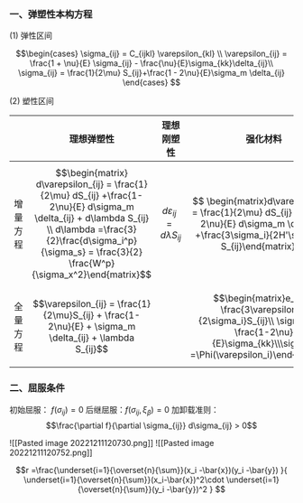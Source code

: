 ### 一、弹塑性本构方程

(1) 弹性区间

$$\begin{cases}
\sigma_{ij} = C_{ijkl} \varepsilon_{kl}  \\
\varepsilon_{ij} = \frac{1 + \nu}{E} \sigma_{ij} - \frac{\nu}{E}\sigma_{kk}\delta_{ij}\\
\sigma_{ij} = \frac{1}{2\mu} S_{ij}+\frac{1 - 2\nu}{E}\sigma_m \delta_{ij}
\end{cases}
$$

(2) 塑性区间

| |理想弹塑性|理想刚塑性|强化材料|
|:---:|:---:|:---:|:---:|
|增量方程| $$\begin{matrix} d\varepsilon_{ij} = \frac{1}{2\mu} dS_{ij} +\frac{1-2\nu}{E} d\sigma_m \delta_{ij} + d\lambda S_{ij} \\ d\lambda =\frac{3}{2}\frac{d\sigma_i^p}{\sigma_s} = \frac{3}{2} \frac{W^p}{\sigma_x^2}\end{matrix}$$|$$d\varepsilon_{ij} = d\lambda S_{ij}$$|$$ \begin{matrix}d\varepsilon_{ij} = \frac{1}{2\mu} dS_{ij} +\frac{1-2\nu}{E} d\sigma_m \delta_{ij} +\frac{3\sigma_i}{2H'\sigma_i}d S_{ij}\end{matrix}$$
|全量方程|$$\varepsilon_{ij} = \frac{1}{2\mu}S_{ij} + \frac{1-2\nu}{E} + \sigma_m \delta_{ij} + \lambda S_{ij}$$||$$\begin{matrix}e_{ij} = \frac{3\varepsilon_i}{2\sigma_i}S_{ij}\\ \sigma_{ii} = \frac{1-2\nu}{E}\sigma_{kk}\\\sigma_i =\Phi(\varepsilon_i)\end{matrix}$$|



### 二、屈服条件

初始屈服： $f(\sigma_{ij}) = 0$
后继屈服：$f(\sigma_{ij}, \xi_{\beta}) = 0$
加卸载准则：$$\frac{\partial f}{\partial \sigma_{ij}} d\sigma_{ij} > 0$$


![[Pasted image 20221211120730.png]]
![[Pasted image 20221211120752.png]]


$$r =\frac{\underset{i=1}{\overset{n}{\sum}}(x_i -\bar{x})(y_i -\bar{y}) }{ \underset{i=1}{\overset{n}{\sum}}(x_i-\bar{x})^2\cdot   \underset{i=1}{\overset{n}{\sum}}(y_i -\bar{y})^2 }
$$
